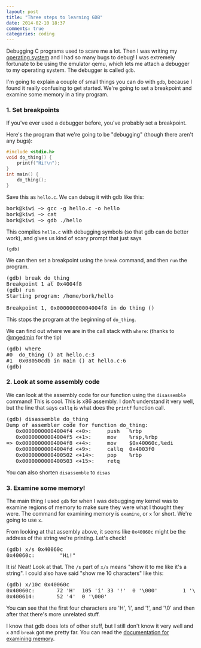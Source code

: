 ```yaml
---
layout: post
title: "Three steps to learning GDB"
date: 2014-02-10 18:37
comments: true
categories: coding
---
```


Debugging C programs used to scare me a lot. Then I was writing my
[operating system](http://jvns.ca/blog/categories/kernel) and I had so
many bugs to debug! I was extremely fortunate to be using the emulator
qemu, which lets me attach a debugger to my operating system. The
debugger is called `gdb`.

I'm going to explain a couple of small things you can do with `gdb`,
because I found it really confusing to get started. We're going to set
a breakpoint and examine some memory in a tiny program.

### 1. Set breakpoints

If you've ever used a debugger before, you've probably set a
breakpoint.

Here's the program that we're going to be "debugging" (though there
aren't any bugs):

```c
#include <stdio.h>
void do_thing() {
    printf("Hi!\n");
}
int main() {
    do_thing();
}
```

Save this as `hello.c`. We can debug it with gdb like this:

<pre>
bork@kiwi ~> gcc -g hello.c -o hello
bork@kiwi ~> cat
bork@kiwi ~> gdb ./hello
</pre>

This compiles `hello.c` with debugging symbols (so that gdb can do
better work), and gives us kind of scary prompt that just says 

`(gdb) `

We can then set a breakpoint using the `break` command, and then `run`
the program.

<pre>
(gdb) break do_thing 
Breakpoint 1 at 0x4004f8
(gdb) run
Starting program: /home/bork/hello 

Breakpoint 1, 0x00000000004004f8 in do_thing ()
</pre>

This stops the program at the beginning of `do_thing`.

We can find out where we are in the call stack with `where`: (thanks
to [@mgedmin](https://twitter.com/mgedmin) for the tip)

<pre>
(gdb) where
#0  do_thing () at hello.c:3
#1  0x08050cdb in main () at hello.c:6
(gdb) 
</pre>

### 2. Look at some assembly code

We can look at the assembly code for our function using the
`disassemble` command! This is cool. This is x86 assembly. I don't
understand it very well, but the line that says `callq` is what does
the `printf` function call.

<pre>
(gdb) disassemble do_thing
Dump of assembler code for function do_thing:
   0x00000000004004f4 <+0>:     push   %rbp
   0x00000000004004f5 <+1>:     mov    %rsp,%rbp
=> 0x00000000004004f8 <+4>:     mov    $0x40060c,%edi
   0x00000000004004fd <+9>:     callq  0x4003f0 <puts@plt>
   0x0000000000400502 <+14>:    pop    %rbp
   0x0000000000400503 <+15>:    retq 
</pre>

You can also shorten `disassemble` to `disas`

### 3. Examine some memory!

The main thing I used `gdb` for when I was debugging my kernel was to
examine regions of memory to make sure they were what I thought they
were. The command for examining memory is `examine`, or `x` for short.
We're going to use `x`.

From looking at that assembly above, it seems like `0x40060c` might be
the address of the string we're printing. Let's check!

<pre>
(gdb) x/s 0x40060c
0x40060c:        "Hi!"
</pre>

It is! Neat! Look at that. The `/s` part of `x/s` means "show it to me
like it's a string". I could also have said "show me 10 characters"
like this:

<pre>
(gdb) x/10c 0x40060c
0x40060c:       72 'H'  105 'i' 33 '!'  0 '\000'        1 '\001'        27 '\033'       3 '\003'        59 ';'
0x400614:       52 '4'  0 '\000'
</pre>

You can see that the first four characters are 'H', 'i', and '!', and
'\0' and then after that there's more unrelated stuff.

I know that gdb does lots of other stuff, but I still don't know it
very well and `x` and `break` got me pretty far. You can read the
[documentation for examining memory](http://ftp.gnu.org/old-gnu/Manuals/gdb-5.1.1/html_chapter/gdb_9.html#SEC56).
